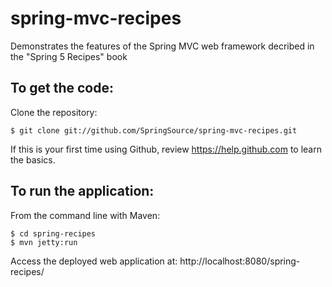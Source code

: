 
# spring-mvc-recipes
Demonstrates the features of the Spring MVC web framework decribed in the "Spring 5 Recipes" book

To get the code:
-------------------
Clone the repository:

    $ git clone git://github.com/SpringSource/spring-mvc-recipes.git

If this is your first time using Github, review https://help.github.com to learn the basics.

To run the application:
-------------------	
From the command line with Maven:

    $ cd spring-recipes
    $ mvn jetty:run 

Access the deployed web application at: http://localhost:8080/spring-recipes/
